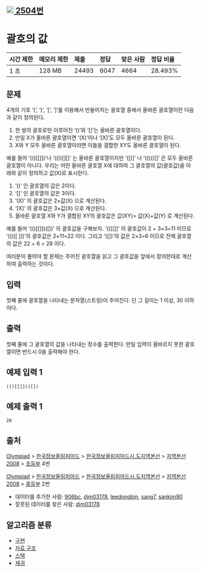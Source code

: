 ## [<img src="https://d2gd6pc034wcta.cloudfront.net/tier/9.svg" width=20> 2504번](https://www.acmicpc.net/problem/2504)

# 괄호의 값

| 시간 제한 | 메모리 제한 | 제출  | 정답 | 맞은 사람 | 정답 비율 |
| :-------- | :---------- | :---- | :--- | :-------- | :-------- |
| 1 초      | 128 MB      | 24493 | 6047 | 4664      | 28.493%   |

## 문제

4개의 기호 ‘(’, ‘)’, ‘[’, ‘]’를 이용해서 만들어지는 괄호열 중에서 올바른 괄호열이란 다음과 같이 정의된다.

1. 한 쌍의 괄호로만 이루어진 ‘()’와 ‘[]’는 올바른 괄호열이다. 
2. 만일 X가 올바른 괄호열이면 ‘(X)’이나 ‘[X]’도 모두 올바른 괄호열이 된다. 
3. X와 Y 모두 올바른 괄호열이라면 이들을 결합한 XY도 올바른 괄호열이 된다.

예를 들어 ‘(()[[]])’나 ‘(())[][]’ 는 올바른 괄호열이지만 ‘([)]’ 나 ‘(()()[]’ 은 모두 올바른 괄호열이 아니다. 우리는 어떤 올바른 괄호열 X에 대하여 그 괄호열의 값(괄호값)을 아래와 같이 정의하고 값(X)로 표시한다. 

1. ‘()’ 인 괄호열의 값은 2이다.
2. ‘[]’ 인 괄호열의 값은 3이다.
3. ‘(X)’ 의 괄호값은 2×값(X) 으로 계산된다.
4. ‘[X]’ 의 괄호값은 3×값(X) 으로 계산된다.
5. 올바른 괄호열 X와 Y가 결합된 XY의 괄호값은 값(XY)= 값(X)+값(Y) 로 계산된다.

예를 들어 ‘(()[[]])([])’ 의 괄호값을 구해보자. ‘()[[]]’ 의 괄호값이 2 + 3×3=11 이므로 ‘(()[[ ]])’의 괄호값은 2×11=22 이다. 그리고 ‘([])’의 값은 2×3=6 이므로 전체 괄호열의 값은 22 + 6 = 28 이다.

여러분이 풀어야 할 문제는 주어진 괄호열을 읽고 그 괄호값을 앞에서 정의한대로 계산하여 출력하는 것이다. 

## 입력

첫째 줄에 괄호열을 나타내는 문자열(스트링)이 주어진다. 단 그 길이는 1 이상, 30 이하이다.

## 출력

첫째 줄에 그 괄호열의 값을 나타내는 정수를 출력한다. 만일 입력이 올바르지 못한 괄호열이면 반드시 0을 출력해야 한다. 

## 예제 입력 1 

```
(()[[]])([])
```

## 예제 출력 1 

```
28
```

## 출처

[Olympiad](https://www.acmicpc.net/category/2) > [한국정보올림피아드](https://www.acmicpc.net/category/55) > [한국정보올림피아드시․도지역본선](https://www.acmicpc.net/category/57) > [지역본선 2008](https://www.acmicpc.net/category/66) > [초등부](https://www.acmicpc.net/category/detail/355) 4번

[Olympiad](https://www.acmicpc.net/category/2) > [한국정보올림피아드](https://www.acmicpc.net/category/55) > [한국정보올림피아드시․도지역본선](https://www.acmicpc.net/category/57) > [지역본선 2008](https://www.acmicpc.net/category/66) > [중등부](https://www.acmicpc.net/category/detail/356) 2번

- 데이터를 추가한 사람: [906bc](https://www.acmicpc.net/user/906bc), [djm03178](https://www.acmicpc.net/user/djm03178), [leedongbin](https://www.acmicpc.net/user/leedongbin), [sang7](https://www.acmicpc.net/user/sang7), [sankim90](https://www.acmicpc.net/user/sankim90)
- 잘못된 데이터를 찾은 사람: [djm03178](https://www.acmicpc.net/user/djm03178)

## 알고리즘 분류

- [구현](https://www.acmicpc.net/problem/tag/102)
- [자료 구조](https://www.acmicpc.net/problem/tag/175)
- [스택](https://www.acmicpc.net/problem/tag/71)
- [재귀](https://www.acmicpc.net/problem/tag/62)
